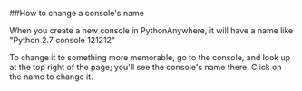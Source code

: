 
<!--
.. title: Changing a console's Name
.. slug: ChangingConsolesName
.. date: 2015-05-13 14:35:28 UTC+01:00
.. tags:
.. category:
.. link:
.. description:
.. type: text
-->





##How to change a console's name


When you create a new console in PythonAnywhere, it will have a name like "Python 2.7 console 121212" 

To change it to something more memorable, go to the console, and look up at the top right of the page; you'll see the console's name there. Click on the name to change it. 

